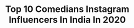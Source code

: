---
title: Top 10 Comedians Instagram Influencers In India In 2020
description: >-
  Find top comedians Instagram influencers in India in 2020. Most popular hashtags: #comedy #love #tiktok.
platform: Instagram
hits: 97
text_top: Discover the top-rated Instagram accounts on inBeat.
text_bottom: Our search engine holds 97 Instagram influencers like this in India for you to pitch.
profiles:
  - username: "ritik_bboyrocket"
    fullname: >-
      𝐑𝐢𝐭𝐢𝐤 𝐃𝐢𝐰𝐚𝐤𝐚𝐫 (𝐁 𝐁𝐨𝐲 𝐑𝐨𝐜𝐤𝐞𝐭)🇮🇳
    bio: >-
      कलाकार [ iamhiphopkids ] Official Account Runner Up Of Super Dancer 2 SET Global award🏆 @gcpawards Comedian🎭 For Event's @diegoeventofficial YouTube 👇
    location: "India"
    followers: 81192
    engagement: 192
    commentsToLikes: 0.034775
    id: ck8wf7k05f9jl0j780adlb0n0
    verified: false
    hashtags: "#ritikdiwakar, #ritik, #ritikbboyrocket, #ruelhiphopchoreography"
  - username: "adarshanand111"
    fullname: >-
      Your Adarsh Anand
    bio: >-
      📩 teamAdarshanand@gmail.com • MXTakatak : https://usr.mxtakatak.com/vQZT/5d210f6a • Comedian • Voice over Artist • Dancer • Anchor कुछ भी करवा लो 😀
    location: "India"
    followers: 48836
    engagement: 866
    commentsToLikes: 0.023415
    id: ck8wf1z8bezpa0j78ps6u7fw9
    verified: false
    hashtags: "#funnyboy, #instagramreels, #funnygirljiya, #instagram"
  - username: "adarsh_adj"
    fullname: >-
      ADARSH ADJ
    bio: >-
      🎬Actor | 🎤Beatboxer | 🎛️DJ | 🎭Comedian ♦U see thousand of faces make sure I'm one of them ♦ For Booking 📲 : 8943192489
    location: "India"
    followers: 6709
    engagement: 1256
    commentsToLikes: 0.041015
    id: ck6ugybeg5w3t0j71ft8ccqp5
    verified: false
    hashtags: "#liproll, #music, #malayalam, #beat"
  - username: "majidshahriarii"
    fullname: >-
      MAJID SHAHRIARI NIA
    bio: >-
      Official Instagram account of Majid Shahriari Iranian Actor TV/Theater/Cinema Comedian Actor #مجید_شهریاری
    location: "India"
    followers: 14176
    engagement: 813
    commentsToLikes: 0.047376
    id: ck6ug1gdx0e230j71b5yq4n1q
    verified: false
    hashtags: ""
  - username: "prashastisingh"
    fullname: >-
      Prashasti Singh
    bio: >-
      Comedian For Bookings contact: rupika@oml.in
    location: "India"
    followers: 91532
    engagement: 724
    commentsToLikes: 0.010616
    id: ck0tuscsq8iep0i19qq5vdjdz
    verified: false
    hashtags: "#comedy, #ickystickymonologues, #ladiesup, #ad"
  - username: "therealscruncho"
    fullname: >-
      Anthony B “SCRUNCHO” McKinely
    bio: >-
      Actor / Comedian “All I Needed Was A Hug” Heavy Head in @igotthehookuptwo Appeared in “How High” @hbo’s “1st Amendment Standup” @bet’s Comic View
    location: "India"
    followers: 36799
    engagement: 149
    commentsToLikes: 0.102137
    id: ck5q37s1mjmj80i11d7fs7nan
    verified: false
    hashtags: "#nellie, #moms, #rip, #porsche"
  - username: "its_jamielever"
    fullname: >-
      Jamie Lever
    bio: >-
      Comedian/Actor ~Phil 4:13~ Business enquires Email: radhika@tulsea.com
    location: "India"
    followers: 202629
    engagement: 1032
    commentsToLikes: 0.016104
    id: ck6twgkgyrv860j71nf4as7cj
    verified: true
    hashtags: "#jamielever, #throwback, #leverfam, #andhrastyle"
  - username: "shivneel_dotcom"
    fullname: >-
      Shivneel
    bio: >-
      Cougar Boys 📹 Fijian/Indian 🇫🇯 Crossfit 🏋🏽‍♂️ Foodie 🍔🍟🥤 Comedian 🤔🤔🤔
    location: "India"
    followers: 28392
    engagement: 635
    commentsToLikes: 0.019978
    id: ck5cfr6minhdd0i112psbz2w0
    verified: false
    hashtags: "#fireemoji, #pinnaclesnationalpark, #livetotheultimate, #onlyonmybreaksthough"
  - username: "mamadebi"
    fullname: >-
      ﮼محمدإبی
    bio: >-
      🕋 ﷽ 🕋 🇮🇷﮼پسر﮼شرق ﮼طهرون🇮🇷 ⚜️﮼يك ﮼آذر🌛 ﮼خوش ﮼قلب⚜️ 🎭Teatr 🤹🏻‍♂️actor 🎬comedian امنیت پیج رضاروث🖥 ⚖️رفاقت هم مثل سیبیل به بعضیانمیاد+آرهوالا⚖️
    location: "India"
    followers: 77081
    engagement: 105
    commentsToLikes: 0.168353
    id: ckaoslxzps1bv0i784nh88slm
    verified: false
    hashtags: "#video, #tiktok, #likeeapp, #likee"
  - username: "skater_rahul"
    fullname: >-
      Skater Rahul🇮🇳
    bio: >-
      ♥️सबका प्यारा, उभरता सितारा♥️ Skater⛸️ /Writer✍️ /Comedian👻 Dm/Mail For Collaborations & Promotions (paid) New Video👇
    location: "India"
    followers: 138882
    engagement: 818
    commentsToLikes: 0.015841
    id: ck9wg5sozs0wm0j786ups0mpy
    verified: false
    hashtags: "#shayari, #takataktrending, #haryanvipoem, #haryanvivideos"
---